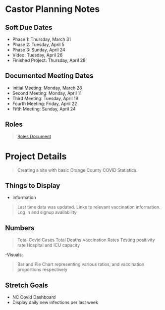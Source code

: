 # Castor Planning Notes

## Soft Due Dates
- Phase 1: Thursday, March 31
- Phase 2: Tuesday, April 5
- Phase 3: Sunday, April 24
- Video: Tuesday, April 26
- Finished Project: Thursday, April 28

## Documented Meeting Dates
- Initial Meeting: Monday, March 28
- Second Meeting: Monday, April 11
- Third Meeting: Tuesday, April 19
- Fourth Meeting: Friday, April 22
- Fifth Meeting: Sunday, April 24

## Roles
> [Roles Document](https://github.com/comp426-2022-spring/a99-castor/blob/main/docs/teamroles.md)

# Project Details
> Creating a site with basic Orange County COVID Statistics.

## Things to Display
- Information
>Last time data was updated.
>Links to relevant vaccination information.
>Log in and signup availability

## Numbers
>Total Covid Cases
>Total Deaths
>Vaccination Rates
>Testing positivity rate
>Hospital and ICU capacity

-Visuals:
>Bar and Pie Chart representing various ratios, and vaccination proportions respectively

## Stretch Goals
- NC Covid Dashboard
- Display daily new infections per last week


